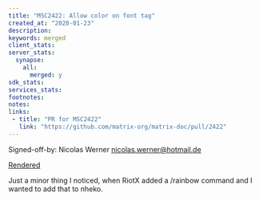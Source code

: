 ```yaml
---
title: "MSC2422: Allow color on font tag"
created_at: "2020-01-23"
description:
keywords: merged
client_stats:
server_stats:
  synapse:
    all:
      merged: y
sdk_stats:
services_stats:
footnotes:
notes:
links:
 - title: "PR for MSC2422"
   link: "https://github.com/matrix-org/matrix-doc/pull/2422"
---
```

Signed-off-by: Nicolas Werner <nicolas.werner@hotmail.de>

[Rendered](https://github.com/deepbluev7/matrix-doc/blob/master/proposals/2422-allow-color-attribute-on-font-tag.md)

Just a minor thing I noticed, when RiotX added a /rainbow command and I wanted to add that to nheko.
